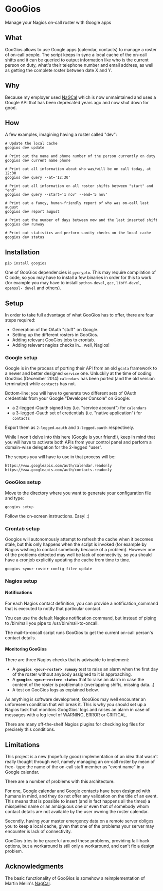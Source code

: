 GooGios
=======

Manage your Nagios on-call roster with Google apps


What
----

GooGios allows to use Google apps (calendar, contacts) to manage a roster of
on-call people.  The script keeps in sync a local cache of the on-call shifts
and it can be queried to output information like who is the current person on
duty, what's their telephone number and email address, as well as getting the
complete roster between date X and Y.


Why
---

Because my employer used [NaGCal](https://github.com/martinmelin/NaGCal) which
is now unmaintained and uses a Google API that has been deprecated years ago
and now shut down for good.


How
---

A few examples, imagining having a roster called "dev":

    # Update the local cache
    googios dev update

    # Print out the name and phone number of the person currently on duty
    googios dev current name phone

    # Print out all information about who was/will be on call today, at 12:30
    googios dev query --at='12:30'

    # Print out all information on all roster shifts between "start" and "end"
    googios dev query --start='1 nov' --end='5 nov'

    # Print out a fancy, human-friendly report of who was on-call last august
    googios dev report august

    # Print out the number of days between now and the last inserted shift
    googios dev runway

    # Print out statistics and perform sanity checks on the local cache
    googios dev status



Installation
------------

    pip install googios

One of GooGios dependencies is `pycrypto`.  This may require compilation of C
code, so you may have to install a few binaries in order for this to work (for
example you may have to install `python-devel`, `gcc`, `libff-devel`, `openssl-
devel` and others).


Setup
-----

In order to take full advantage of what GooGios has to offer, there are four
steps required:

- Generation of the OAuth "stuff" on Google.
- Setting up the different rosters in GooGios.
- Adding relevant GooGios jobs to crontab.
- Adding relevant nagios checks in... well, Nagios!


### Google setup

Google is in the process of porting their API from an old `gdata` framework to
a newer and better designed `service` one.  Unluckily at the time of coding
GooGios (December 2014) `calendars` has been ported (and the old version
terminated) while `contacts` has not.

Bottom-line: you will have to generate two different sets of OAuth credentials
from your Google "Developer Console" on Google:

- a 2-legged-Oauth signed key (i.e. "service account") for `calendars`
- a 3-legged-Oauth set of credentials (i.e. "native application") for `contacts`

Export them as `2-legged.oauth` and `3-legged.oauth` respectively.

While I won't delve into this here (Google is your friend!), keep in mind that
you will have to activate both APIs from your control panel and perform a
domain-wise delegation for the 2-legged "user".

The scopes you will have to use in that process will be:

    https://www.googleapis.com/auth/calendar.readonly
    https://www.googleapis.com/auth/contacts.readonly


### GooGios setup

Move to the directory where you want to generate your configuration file and
type:

    googios setup

Follow the on-screen instructions.  Easy! :)


### Crontab setup

Googios will autonomously attempt to refresh the cache when it becomes stale,
but this only happens when the script is invoked (for example by Nagios wishing
to contact somebody because of a problem).  However one of the problems
detected may well be lack of connectivity, so you should have a cronjob
explicitly updating the cache from time to time.

    googios <your-roster-config-file> update


### Nagios setup

#### Notifications

For each Nagios contact definition, you can provide a notification_command
that is executed to notify that particular contact.

You can use the default Nagios notification command, but instead of piping to
/bin/mail you pipe to /usr/bin/mail-to-oncall.

The mail-to-oncall script runs GooGios to get the current on-call person's
contact details.

#### Monitoring GooGios

There are three Nagios checks that is advisable to implement:

- A **`googios <your-roster> runway`** test to raise an alarm when the first
  day of the roster without anybody assigned to it is approaching.
- A **`googios <your-roster> status`** that to raise an alarm in case the
  content of the roster is problematic (overlapping shifts, missing data...)
- A test on GooGios logs as explained below.

As anything is software development, GooGios may well encounter an unforeseen
condition that will break it.  This is why you should set up a Nagios task that
monitors GoogGios' logs and raises an alarm in case of messages with a log
level of WARNING, ERROR or CRITICAL.

There are many off-the-shelf Nagios plugins for checking log files for
precisely this conditions.


Limitations
-----------

This project is a new (hopefully good) implementation of an idea that wasn't
really thought through well, namely managing an on-call roster by mean of free-
type the name of the on-call staff member as "event name" in a Google calendar.

There are a number of problems with this architecture.

For one, Google calendar and Google contacts have been designed with humans in
mind, and they do not offer any validation on the title of an event.  This
means that is possible to insert (and in fact happens all the times) a
misspelled name or an ambiguous one or even that of somebody whom contact
details are not available by the user owning the roster calendar.

Secondly, having your master emergency data on a remote server obliges you to
keep a local cache, given that one of the problems your server may encounter is
lack of connectivity.

GooGios tries to be graceful around these problems, providing fall-back
options, but a workaround is still only a workaround, and can't fix a design
problem.


Acknowledgments
---------------

The basic functionality of GooGios is somehow a reimplementation of Martin
Melin's [NagCal](https://github.com/martinmelin/NaGCal).
